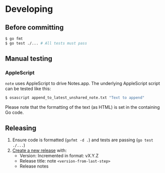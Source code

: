 # Developing

## Before committing

```sh
$ go fmt
$ go test ./... # All tests must pass
```

## Manual testing

### AppleScript

`note` uses AppleScript to drive Notes.app. The underlying AppleScript script can be tested like this:

```sh
$ osascript append_to_latest_unshared_note.txt "Text to append"
```

Please note that the formatting of the text (as HTML) is set in the containing Go code.

## Releasing

1. Ensure code is formatted (`gofmt -d .`) and tests are passing (`go test ./...`)
1. [Create a new release](https://github.com/jbrudvik/note/releases/new) with:
   - Version: Incremented in format: vX.Y.Z
   - Release title: note `<version-from-last-step>`
   - Release notes

